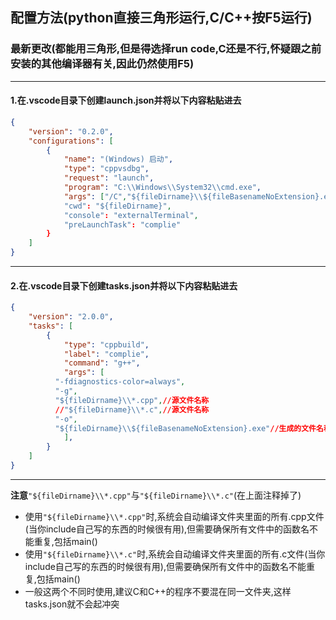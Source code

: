 ## 配置方法(python直接三角形运行,C/C++按F5运行)

### 最新更改(都能用三角形,但是得选择run code,C还是不行,怀疑跟之前安装的其他编译器有关,因此仍然使用F5)

---

#### 1.在.vscode目录下创建launch.json并将以下内容粘贴进去

```json
{
    "version": "0.2.0",
    "configurations": [
        {
            "name": "(Windows) 启动",
            "type": "cppvsdbg",
            "request": "launch",
            "program": "C:\\Windows\\System32\\cmd.exe",
            "args": ["/C","${fileDirname}\\${fileBasenameNoExtension}.exe"],//${fileDirname}为生成的exe文件路径
            "cwd": "${fileDirname}",
            "console": "externalTerminal",
            "preLaunchTask": "complie"
        }
    ]
}
```

---

#### 2.在.vscode目录下创建tasks.json并将以下内容粘贴进去

```json
{
	"version": "2.0.0",
	"tasks": [
		{
			"type": "cppbuild",
			"label": "complie",
			"command": "g++",
			"args": [
          "-fdiagnostics-color=always",
          "-g",
          "${fileDirname}\\*.cpp",//源文件名称
          //"${fileDirname}\\*.c",//源文件名称
          "-o",
          "${fileDirname}\\${fileBasenameNoExtension}.exe"//生成的文件名称
			],
		}
	]
}
```

---

**注意**`"${fileDirname}\\*.cpp"`与`"${fileDirname}\\*.c"`(在上面注释掉了)

- 使用`"${fileDirname}\\*.cpp"`时,系统会自动编译文件夹里面的所有.cpp文件(当你include自己写的东西的时候很有用),但需要确保所有文件中的函数名不能重复,包括main()
- 使用`"${fileDirname}\\*.c"`时,系统会自动编译文件夹里面的所有.c文件(当你include自己写的东西的时候很有用),但需要确保所有文件中的函数名不能重复,包括main()
- 一般这两个不同时使用,建议C和C++的程序不要混在同一文件夹,这样tasks.json就不会起冲突


